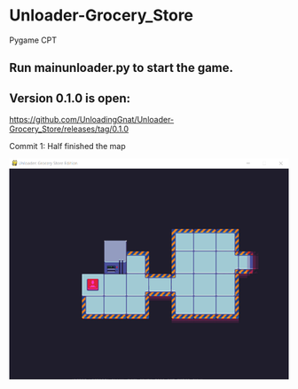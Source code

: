 # Unloader-Grocery_Store
Pygame CPT



## Run mainunloader.py to start the game.



## Version 0.1.0 is open:
https://github.com/UnloadingGnat/Unloader-Grocery_Store/releases/tag/0.1.0

Commit 1: Half finished the map

![Image of Map](https://raw.githubusercontent.com/UnloadingGnat/Unloader-Grocery_Store/master/unloader8.png)
